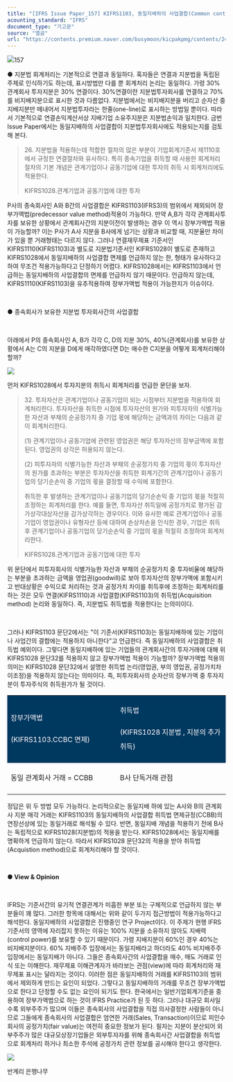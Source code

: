 ```yaml
---
title: "[IFRS Issue Paper_157] KIFRS1103, 동일지배하의 사업결합(Common control Business Combination)_관계회사간 투자거래"
acounting_standard: "IFRS"
document_type: "기고문"
source: "엘곰"
url: "https://contents.premium.naver.com/busymoon/kicpakpmg/contents/240711162236936fh"
---
```

![](https://n2.news.naver.com/l.gif?type=content)157

● 지​분법 회계처리는 기본적으로 연결과 동일하다. 혹자들은 연결과 지분법을 독립된 주제로 인식하기도 하는데, 표시방법만 다를 뿐 회계처리 논리는 동일하다. 가령 30% 관계회사 투자지분은 30% 연결이다. 30%연결이란 지분법투자회사를 연결하고 70%를 비지배지분으로 표시한 것과 다름없다. 지분법에서는 비지배지분을 버리고 순자산 중 지배지분만 떼내어서 지분법투자라는 한줄(one-line)로 표시하는 방법일 뿐이다. 따라서 기본적으로 연결손익계산서상 지배기업 소유주지분은 지분법손익과 일치한다. 금번 Issue Paper에서는 동일지배하의 사업결합이 지분법투자회사에도 적용되는지를 검토해 본다.

> 26\. 지분법을 적용하는데 적합한 절차의 많은 부분이 기업회계기준서 제1110호에서 규정한 연결절차와 유사하다. 특히 종속기업을 취득할 때 사용한 회계처리 절차의 기본 개념은 관계기업이나 공동기업에 대한 투자의 취득 시 회계처리에도 적용한다.
> 
> KIFRS1028.관계기업과 공동기업에 대한 투자

P사의 종속회사인 A와 B간의 사업결합은 KIFRS1103(IFRS3)의 범위에서 제외되어 장부가액법(predecessor value method)적용이 가능하다. 만약 A,B가 각각 관계회사투자를 보유한 상황에서 관계회사간의 지분이전이 발생하는 경우 이 역시 장부가액법 적용이 가능할까? 이는 P사가 A사 지분을 B사에게 넘기는 상황과 비교할 때, 지분율만 차이가 있을 뿐 거래형태는 다르지 않다. 그러나 연결재무제표 기준서인 KIFRS1110(KIFRS1103)과 별도로 지분법기준서인 KIFRS1028이 별도로 존재하고 KIFRS1028에서 동일지배하의 사업결합 면제를 언급하지 않는 한, 형태가 유사하다고 하여 무조건 적용가능하다고 단정하기 어렵다. KIFRS1028에서는 KIFRS1103에서 언급하는 동일지배하의 사업결합의 면제를 언급하지 않기 때문이다. 언급하지 않는데, KIFRS1110(KIFRS1103)을 유추적용하여 장부가액법 적용이 가능한지가 이슈이다.

​

● 종속회사가 보유한 지분법 투자회사간의 사업결합

​

아래에서 P의 종속회사인 A, B가 각각 C, D의 지분 30%, 40%(관계회사)를 보유한 상황에서 A는 C의 지분을 D에게 매각하였다면 D는 매수한 C지분을 어떻게 회계처리해야 할까?

![](https://dthumb-phinf.pstatic.net/dthumb?src=%22https://postfiles.pstatic.net/MjAyMzExMDNfMjE5/MDAxNjk4OTg5MzY0Njg1.4ohkS8jOTEgiFbxfNef4xC_zkQDNNXI0mEdsukHAwDUg.ciO4pkny9Vd4YAIXLEKyYXJqPq0azKCS44EJ2C7Ahvog.PNG.busymoon/image.png?type=w773%22&service=scs&type=w800)

먼저 KIFRS1028에서 투자지분의 취득시 회계처리를 언급한 문단을 보자.

> 32\. 투자자산은 관계기업이나 공동기업이 되는 시점부터 지분법을 적용하여 회계처리한다. 투자자산을 취득한 시점에 투자자산의 원가와 피투자자의 식별가능한 자산과 부채의 순공정가치 중 기업 몫에 해당하는 금액과의 차이는 다음과 같이 회계처리한다.
> 
> (1) 관계기업이나 공동기업에 관련된 영업권은 해당 투자자산의 장부금액에 포함된다. 영업권의 상각은 허용되지 않는다.
> 
> (2) 피투자자의 식별가능한 자산과 부채의 순공정가치 중 기업의 몫이 투자자산의 원가를 초과하는 부분은 투자자산을 취득한 회계기간의 관계기업이나 공동기업의 당기순손익 중 기업의 몫을 결정할 때 수익에 포함한다.
> 
> 취득한 후 발생하는 관계기업이나 공동기업의 당기순손익 중 기업의 몫을 적절히 조정하는 회계처리를 한다. 예를 들면, 투자자산 취득일에 공정가치로 평가된 감가상각대상자산을 감가상각하는 경우이다. 이와 유사한 예로 관계기업이나 공동기업이 영업권이나 유형자산 등에 대하여 손상차손을 인식한 경우, 기업은 취득 후 관계기업이나 공동기업의 당기순손익 중 기업의 몫을 적절히 조정하여 회계처리한다.
> 
> KIFRS1028.관계기업과 공동기업에 대한 투자

위 문단에서 피투자회사의 식별가능한 자산과 부채의 순공정가치 중 투자비율에 해당하는 부분을 초과하는 금액을 영업권(goodwill)로 보아 투자자산의 장부가액에 포함시키고 반대상황은 수익으로 처리하는 것과 공정가치 차이를 취득후에 조정하는 회계처리를 하는 것은 모두 연결(KIFRS1110)과 사업결합(KIFRS1103)의 취득법(Acquisition method) 논리와 동일하다. 즉, 지분법도 취득법을 적용한다는 는의미이다.

​

그러나 KIFRS1103 문단2에서는 "이 기준서(KIFRS1103)는 동일지배하에 있는 기업이나 사업간의 결합에는 적용하지 아니한다"고 언급한다. 즉 동일지배하의 사업결합은 취득법 예외이다. 그렇다면 동일지배하에 있는 기업들의 관계회사간의 투자거래에 대해 위 KIFRS1028 문단32를 적용하지 않고 장부가액법 적용이 가능할까? 장부가액법 적용의 의미는 KIFRS1028 문단32에서 설명한 취득법 논리(영업권, 부의 영업권, 공정가치차이조정)을 적용하지 않는다는 의미이다. 즉, 피투자회사의 순자산의 장부가액 중 투자지분이 투자주식의 취득원가가 될 것이다.

<table style=""><tbody><tr><td colspan="1" rowspan="1" style="width: 50.0%; height: 43.0px;  background-color: #003960;"><div><p style="line-height:2.1;"><span style="color:#ffffff;">장부가액법</span></p></div><div><p style="line-height:2.1;"><span style="color:#ffffff;">(KIFRS1103.CCBC 면제)</span></p></div></td><td colspan="1" rowspan="1" style="width: 50.0%; height: 43.0px;  background-color: #003960;"><div><p style="line-height:2.1;"><span style="color:#ffffff;">취득법</span></p></div><div><p style="line-height:2.1;"><span style="color:#ffffff;">(KIFRS1028 지분법 , 지분의 추가취득)</span></p></div></td></tr><tr><td colspan="1" rowspan="1" style="width: 50.0%; height: 43.0px;  "><div><p style="line-height:2.1;"><span style="">동일 관계회사 거래 = CCBB</span></p></div></td><td colspan="1" rowspan="1" style="width: 50.0%; height: 43.0px;  "><div><p style="line-height:2.1;"><span style="">B사 단독거래 관점</span></p></div></td></tr></tbody></table>

정답은 위 두 방법 모두 가능하다. 논리적으로는 동일지배 하에 있는 A사와 B의 관계회사 지분 매각 거래는 KIFRS1103의 동일지배하의 사업결합 취득법 면제규정(CCBB)의 연장선상에 있는 동일거래로 해석될 수 있다. 반면, 동일지배 개념을 적용하기 전에 B사는 독립적으로 KIFRS1028(지분법)의 적용을 받는다. KIFRS1028에서는 동일지배를 명확하게 언급하지 않는다. 따라서 KIFRS1028 문단32의 적용을 받아 취득법(Acquistion method)으로 회계처리해야 할 것이다.

​

**● View & Opinion**

​

IFRS는 기준서간의 유기적 연결관계가 미흡한 부분 또는 구체적으로 언급하지 않는 부분들이 꽤 많다. 그러한 항목에 대해서는 위와 같이 두가지 접근방법이 적용가능하다고 해석한다. 동일지배하의 사업결합은 진행중인 연구 Project이다. 이 주제가 현행 IFRS기준서의 영역에 자리잡지 못하는 이유는 100% 지분을 소유하지 않아도 지배력(control power)를 보유할 수 있기 때문이다. 가령 지배지분이 60%인 경우 40%는 비지배지분이다. 60% 지배주주 입장에서는 동일지배라고 하더라도 40% 비지배주주 입장에서는 동일지배가 아니다. 그들은 종속회사간의 사업결합을 매수, 매도 거래로 인식 또는 이해한다. 재무제표 이해관계자가 바라보는 관점(view)에 따라 회계처리와 재무제표 표시는 달라지는 것이다. 이러한 점은 동일지배하의 거래를 KIFRS1103의 범위에서 제외하게 만드는 요인이 되었다. 그렇다고 동일지배하의 거래를 무조건 장부가액법으로 한다고 단정할 수도 없는 요인이 되기도 한다. 한국에서는 일반기업회계기준을 중용하여 장부가액법으로 하는 것이 IFRS Practice가 된 듯 하다. 그러나 대규모 회사일 수록 외부주주가 많으며 이들은 종속회사의 사업결합을 직접 의사결정한 사람들이 아니므로 그들에게 종속회사의 사업결합은 엄연한 거래(Sales, Transaction)이므로 피인수회사의 공정가치(fair value)는 여전히 중요한 정보가 된다. 필자는 지분이 분산되어 외부주주가 많은 대규모상장기업들은 외부투자자를 위해 종속회사간 사업결합을 취득법으로 회계처리 하거나 최소한 주석에 공정가치 관련 정보를 공시해야 한다고 생각한다.

![](https://dthumb-phinf.pstatic.net/dthumb?src=%22https://postfiles.pstatic.net/MjAyMzExMDNfMjY3/MDAxNjk4OTkxNDE5MzIw.X4cE8D7ohSESejOcTGaGN-KcNo4yEFm2p2JVqtl4Yfwg.QCOZ1dTc2PyE4-x7HKV73frLoQIVyFcUUSjIBz7uCCsg.JPEG.busymoon/396960901_293071276957969_4681692654554929877_n.jpg?type=w773%22&service=scs&type=w800)

반계리 은행나무

​

​